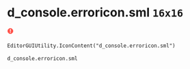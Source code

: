 # d_console.erroricon.sml `16x16`
<img src="/img/d_console.erroricon.sml.png" width=16 height=16>

``` CSharp
EditorGUIUtility.IconContent("d_console.erroricon.sml")
```
```
d_console.erroricon.sml
```
